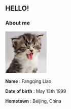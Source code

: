 ## HELLO!

### About me
![Image](image.png)

**Name** : Fangqing Liao           


**Date of birth** : May 13th 1999

**Hometown** : Beijing, China





